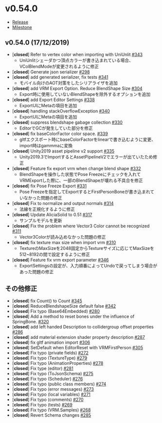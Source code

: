 # v0.54.0

* [Release](https://github.com/matonnet/UniVRM/releases/tag/v0.54.0)
* [Milestone](https://github.com/matonnet/UniVRM/milestone/13?closed=1)

## v0.54.0 (17/12/2019)

- [**closed**] Refer to vertex color when importing with UniUnlit [#343](https://github.com/matonnet/UniVRM/pull/343)
    * UniUnlitシェーダかつ頂点カラーが書き込まれている場合、VColBlendModeが変更されるように修正
- [**closed**] Generate json serializer [#298](https://github.com/matonnet/UniVRM/pull/298)
- [**closed**] add generated serializer, fix tests [#341](https://github.com/matonnet/UniVRM/pull/341)
    * モバイル向けのAOT対策をしたシリアライザを追加
- [**closed**] add VRM Export Option. Reduce BlendShape Size [#304](https://github.com/matonnet/UniVRM/pull/304)
    * Export時に使用していないBlendShapeを除外するオプションを追加
- [**closed**] add Export Editor Settings [#338](https://github.com/matonnet/UniVRM/pull/338)
    * ExportUIにMetaの項目を追加
- [**closed**] handling stackOverflowException [#340](https://github.com/matonnet/UniVRM/pull/340)
    * ExportUIにMetaの項目を追加
- [**closed**] suppress blendshape gabage collection [#330](https://github.com/matonnet/UniVRM/pull/330)
    * EditorでGCが発生していた部分を修正
- [**closed**] fix baseColorFactor color space. [#339](https://github.com/matonnet/UniVRM/pull/339)
    * gltfエクスポート時にbaseColorFactorをlinearで書き込むように変更、import時はgammmaに変換
- [**closed**] Unity2019 asset pipeline v2 support [#335](https://github.com/matonnet/UniVRM/pull/335)
    * Unity2019.3でImportするとAssetPipelineV2でエラーが出ていたため修正
- [**closed**] Feature fix export vrm when change blend shape [#332](https://github.com/matonnet/UniVRM/pull/332)
    * BlendShapeを操作した状態でPose Freezeにチェックを入れてVRMExportした際に、一部のBlendShapeが壊れる不具合を修正
- [**closed**] fix Pose Freeze Export [#331](https://github.com/matonnet/UniVRM/pull/331)
    * Pose Freezeを指定してExportするとFirstPersonBoneが書き込まれていなかった問題の修正
- [**closed**] Fix to normalize and output normals [#314](https://github.com/matonnet/UniVRM/pull/314)
    * 法線を正規化するように修正
- [**closed**] Update AliciaSolid to 0.51 [#317](https://github.com/matonnet/UniVRM/pull/317)
    * サンプルモデルを更新
- [**closed**] Fix the problem where Vector3 Color cannot be recognized [#311](https://github.com/matonnet/UniVRM/pull/311)
    * Vector3Colorが読み込めなかった問題の修正
- [**closed**] fix texture max size when import vrm [#310](https://github.com/matonnet/UniVRM/pull/310)
    * TextureのMaxSizeを2048固定からTextureサイズに応じてMaxSizeを512~8192の間で設定するように修正
- [**closed**] Feature fix vrm export parameter [#346](https://github.com/matonnet/UniVRM/pull/346)
    * ExportSettingsの設定が、入力順番によってUndoで戻ってしまう場合があった問題の修正

## その他修正

- [**closed**] fix Count() to Count [#345](https://github.com/matonnet/UniVRM/pull/345)
- [**closed**] ReduceBlendshapeSize default false [#342](https://github.com/matonnet/UniVRM/pull/342)
- [**closed**] Fix typo (Base64Embedded) [#280](https://github.com/matonnet/UniVRM/pull/280)
- [**closed**] Add a method to reset bones under the influence of SpringBone. [#320](https://github.com/matonnet/UniVRM/pull/320)
- [**closed**] add left handed Description to collidergroup offset properties  [#286](https://github.com/matonnet/UniVRM/pull/286)
- [**closed**] add material extension shader property description [#287](https://github.com/matonnet/UniVRM/pull/287)
- [**closed**] fix gltf animation import [#306](https://github.com/matonnet/UniVRM/pull/306)
- [**closed**] SetDefault when EditorReset with VRMFirstPerson [#305](https://github.com/matonnet/UniVRM/pull/305)
- [**closed**] Fix typo (private fields) [#272](https://github.com/matonnet/UniVRM/pull/272)
- [**closed**] Fix typo (TextureType) [#279](https://github.com/matonnet/UniVRM/pull/279)
- [**closed**] Fix typo (AnimationProperties) [#278](https://github.com/matonnet/UniVRM/pull/278)
- [**closed**] Fix type (editor) [#281](https://github.com/matonnet/UniVRM/pull/281)
- [**closed**] Fix typo (ToJsonSchema) [#275](https://github.com/matonnet/UniVRM/pull/275)
- [**closed**] Fix typo (Scheduler) [#276](https://github.com/matonnet/UniVRM/pull/276)
- [**closed**] Fix typo (public class members) [#274](https://github.com/matonnet/UniVRM/pull/274)
- [**closed**] Fix typo (error messages) [#273](https://github.com/matonnet/UniVRM/pull/273)
- [**closed**] Fix typo (local variables) [#271](https://github.com/matonnet/UniVRM/pull/271)
- [**closed**] Fix typo (comments) [#270](https://github.com/matonnet/UniVRM/pull/270)
- [**closed**] Fix typo (tests) [#269](https://github.com/matonnet/UniVRM/pull/269)
- [**closed**] Fix typo (VRM.Samples) [#268](https://github.com/matonnet/UniVRM/pull/268)
- [**closed**] Revert Schema changes [#285](https://github.com/matonnet/UniVRM/pull/285)